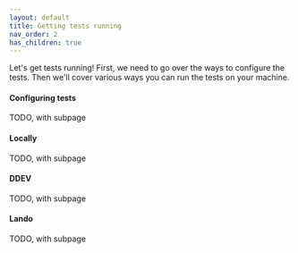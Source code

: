 ```yaml
---
layout: default
title: Getting tests running
nav_order: 2
has_children: true
---
```


Let's get tests running! First, we need to go over the ways to configure the
tests. Then we'll cover various ways you can run the tests on your machine.

#### Configuring tests

TODO, with subpage

#### Locally

TODO, with subpage

#### DDEV

TODO, with subpage

#### Lando

TODO, with subpage

